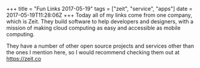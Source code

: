 +++
title = "Fun Links 2017-05-19"
tags = ["zeit", "service", "apps"]
date = 2017-05-19T11:28:06Z
+++
Today all of my links come from one company, which is Zeit. They build software to help developers and designers, with a mission of making cloud computing as easy and accessible as mobile computing.

They have a number of other open source projects and services other than the ones I mention here, so I would recommend checking them out at https://zeit.co
